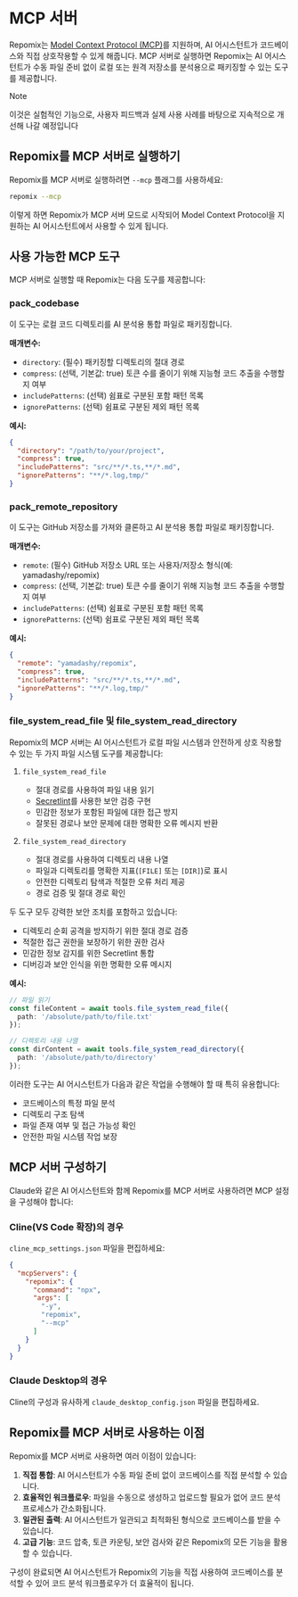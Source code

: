 # MCP 서버

Repomix는 [Model Context Protocol (MCP)](https://modelcontextprotocol.io)를 지원하며, AI 어시스턴트가 코드베이스와 직접 상호작용할 수 있게 해줍니다. MCP 서버로 실행하면 Repomix는 AI 어시스턴트가 수동 파일 준비 없이 로컬 또는 원격 저장소를 분석용으로 패키징할 수 있는 도구를 제공합니다.

> [!NOTE]  
> 이것은 실험적인 기능으로, 사용자 피드백과 실제 사용 사례를 바탕으로 지속적으로 개선해 나갈 예정입니다

## Repomix를 MCP 서버로 실행하기

Repomix를 MCP 서버로 실행하려면 `--mcp` 플래그를 사용하세요:

```bash
repomix --mcp
```

이렇게 하면 Repomix가 MCP 서버 모드로 시작되어 Model Context Protocol을 지원하는 AI 어시스턴트에서 사용할 수 있게 됩니다.

## 사용 가능한 MCP 도구

MCP 서버로 실행할 때 Repomix는 다음 도구를 제공합니다:

### pack_codebase

이 도구는 로컬 코드 디렉토리를 AI 분석용 통합 파일로 패키징합니다.

**매개변수:**
- `directory`: (필수) 패키징할 디렉토리의 절대 경로
- `compress`: (선택, 기본값: true) 토큰 수를 줄이기 위해 지능형 코드 추출을 수행할지 여부
- `includePatterns`: (선택) 쉼표로 구분된 포함 패턴 목록
- `ignorePatterns`: (선택) 쉼표로 구분된 제외 패턴 목록

**예시:**
```json
{
  "directory": "/path/to/your/project",
  "compress": true,
  "includePatterns": "src/**/*.ts,**/*.md",
  "ignorePatterns": "**/*.log,tmp/"
}
```

### pack_remote_repository

이 도구는 GitHub 저장소를 가져와 클론하고 AI 분석용 통합 파일로 패키징합니다.

**매개변수:**
- `remote`: (필수) GitHub 저장소 URL 또는 사용자/저장소 형식(예: yamadashy/repomix)
- `compress`: (선택, 기본값: true) 토큰 수를 줄이기 위해 지능형 코드 추출을 수행할지 여부
- `includePatterns`: (선택) 쉼표로 구분된 포함 패턴 목록
- `ignorePatterns`: (선택) 쉼표로 구분된 제외 패턴 목록

**예시:**
```json
{
  "remote": "yamadashy/repomix",
  "compress": true,
  "includePatterns": "src/**/*.ts,**/*.md",
  "ignorePatterns": "**/*.log,tmp/"
}
```

### file_system_read_file 및 file_system_read_directory

Repomix의 MCP 서버는 AI 어시스턴트가 로컬 파일 시스템과 안전하게 상호 작용할 수 있는 두 가지 파일 시스템 도구를 제공합니다:

1. `file_system_read_file`
   - 절대 경로를 사용하여 파일 내용 읽기
   - [Secretlint](https://github.com/secretlint/secretlint)를 사용한 보안 검증 구현
   - 민감한 정보가 포함된 파일에 대한 접근 방지
   - 잘못된 경로나 보안 문제에 대한 명확한 오류 메시지 반환

2. `file_system_read_directory`
   - 절대 경로를 사용하여 디렉토리 내용 나열
   - 파일과 디렉토리를 명확한 지표(`[FILE]` 또는 `[DIR]`)로 표시
   - 안전한 디렉토리 탐색과 적절한 오류 처리 제공
   - 경로 검증 및 절대 경로 확인

두 도구 모두 강력한 보안 조치를 포함하고 있습니다:
- 디렉토리 순회 공격을 방지하기 위한 절대 경로 검증
- 적절한 접근 권한을 보장하기 위한 권한 검사
- 민감한 정보 감지를 위한 Secretlint 통합
- 디버깅과 보안 인식을 위한 명확한 오류 메시지

**예시:**
```typescript
// 파일 읽기
const fileContent = await tools.file_system_read_file({
  path: '/absolute/path/to/file.txt'
});

// 디렉토리 내용 나열
const dirContent = await tools.file_system_read_directory({
  path: '/absolute/path/to/directory'
});
```

이러한 도구는 AI 어시스턴트가 다음과 같은 작업을 수행해야 할 때 특히 유용합니다:
- 코드베이스의 특정 파일 분석
- 디렉토리 구조 탐색
- 파일 존재 여부 및 접근 가능성 확인
- 안전한 파일 시스템 작업 보장

## MCP 서버 구성하기

Claude와 같은 AI 어시스턴트와 함께 Repomix를 MCP 서버로 사용하려면 MCP 설정을 구성해야 합니다:

### Cline(VS Code 확장)의 경우

`cline_mcp_settings.json` 파일을 편집하세요:

```json
{
  "mcpServers": {
    "repomix": {
      "command": "npx",
      "args": [
        "-y",
        "repomix",
        "--mcp"
      ]
    }
  }
}
```

### Claude Desktop의 경우

Cline의 구성과 유사하게 `claude_desktop_config.json` 파일을 편집하세요.

## Repomix를 MCP 서버로 사용하는 이점

Repomix를 MCP 서버로 사용하면 여러 이점이 있습니다:

1. **직접 통합**: AI 어시스턴트가 수동 파일 준비 없이 코드베이스를 직접 분석할 수 있습니다.
2. **효율적인 워크플로우**: 파일을 수동으로 생성하고 업로드할 필요가 없어 코드 분석 프로세스가 간소화됩니다.
3. **일관된 출력**: AI 어시스턴트가 일관되고 최적화된 형식으로 코드베이스를 받을 수 있습니다.
4. **고급 기능**: 코드 압축, 토큰 카운팅, 보안 검사와 같은 Repomix의 모든 기능을 활용할 수 있습니다.

구성이 완료되면 AI 어시스턴트가 Repomix의 기능을 직접 사용하여 코드베이스를 분석할 수 있어 코드 분석 워크플로우가 더 효율적이 됩니다.
